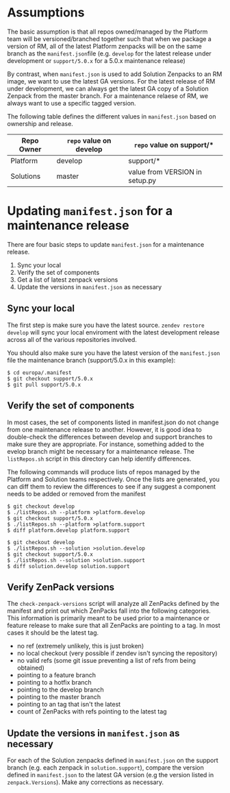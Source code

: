 
# Assumptions

The basic assumption is that all repos owned/managed by the Platform team
will be versioned/branched together such that when we package a version of
RM, all of the latest Platform zenpacks will be on the same
branch as the `manifest.json`file (e.g. `develop` for the latest release under
development or `support/5.0.x` for a 5.0.x maintenance release)

By contrast, when `manifest.json` is used to add Solution Zenpacks to an RM
image, we want to use the latest GA versions.  For the latest release of
RM under development, we can always get the latest GA copy of a Solution Zenpack
from the master branch. For a maintenance relaese of RM, we always want to use a
specific tagged version.

The following table defines the different values in `manifest.json` based on
ownership and release.

Repo Owner  | `repo` value on develop | `repo` value on support/* |
----------- | ----------------------- | ------------------------- |
Platform    | develop | support/* |
Solutions   | master  | value from VERSION in setup.py |

# Updating `manifest.json` for a maintenance release
There are four basic steps to update `manifest.json` for a maintenance release.

1. Sync your local
1. Verify the set of components
1. Get a list of latest zenpack versions
1. Update the versions in `manifest.json` as necessary

## Sync your local

The first step is make sure you have the latest source. `zendev restore develop` will sync your local enviroment with the latest development release across all of the various repositories involved.

You should also make sure you have the latest version of the `manifest.json` file the maintenance branch (support/5.0.x in this example):

```
$ cd europa/.manifest
$ git checkout support/5.0.x
$ git pull support/5.0.x
```

## Verify the set of components
In most cases, the set of components listed in manifest.json do not change from one maintenance release to another.
However, it is good idea to double-check the differences between develop and support branches to
make sure they are appropriate. For instance, something added to the evelop branch might be
necessary for a maintenance release. The `listRepos.sh` script in this directory can help identify differences.

The following commands will produce lists of repos managed by the Platform and Solution teams respectively.
Once the lists are generated, you can diff them to review the differences to see if any suggest a
component needs to be added or removed from the manifest

```
$ git checkout develop
$ ./listRepos.sh --platform >platform.develop
$ git checkout support/5.0.x
$ ./listRepos.sh --platform >platform.support
$ diff platform.develop platform.support

$ git checkout develop
$ ./listRepos.sh --solution >solution.develop
$ git checkout support/5.0.x
$ ./listRepos.sh --solution >solution.support
$ diff solution.develop solution.support
```

## Verify ZenPack versions
The `check-zenpack-versions` script will analyze all ZenPacks defined by the
manifest and print out which ZenPacks fall into the following categories. This
information is primarily meant to be used prior to a maintenance or feature
release to make sure that all ZenPacks are pointing to a tag. In most cases it
should be the latest tag.

- no ref (extremely unlikely, this is just broken)
- no local checkout (very possible if zendev isn't syncing the repository)
- no valid refs (some git issue preventing a list of refs from being obtained)
- pointing to a feature branch
- pointing to a hotfix branch
- pointing to the develop branch
- pointing to the master branch
- pointing to an tag that isn't the latest
- count of ZenPacks with refs pointing to the latest tag

## Update the versions in `manifest.json` as necessary

For each of the Solution zenpacks defined in `manifest.json` on the support branch (e.g. each zenpack in `solution.support`), compare the version defined in `manifest.json` to the latest GA version (e.g the version listed in `zenpack.Versions`).
Make any corrections as necessary.
